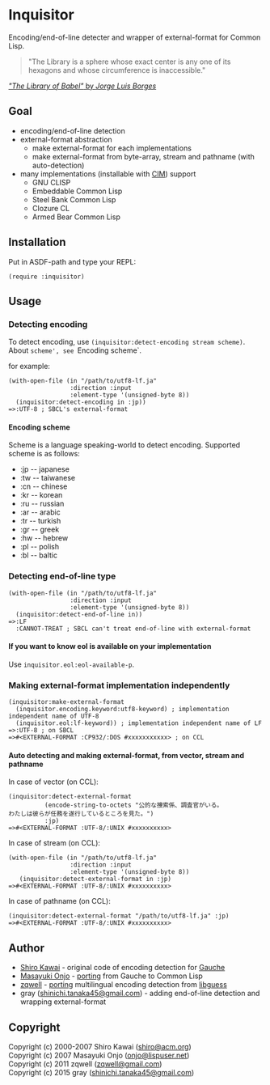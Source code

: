 # Inquisitor

Encoding/end-of-line detecter and wrapper of external-format for Common Lisp.


> "The Library is a sphere whose exact center is any one of its hexagons and whose circumference is inaccessible."

[_"The Library of Babel"_ by _Jorge Luis Borges_](http://hyperdiscordia.crywalt.com/library_of_babel.html)


## Goal

* encoding/end-of-line detection
* external-format abstraction
  * make external-format for each implementations
  * make external-format from byte-array, stream and pathname (with auto-detection)
* many implementations (installable with [CIM](https://github.com/KeenS/CIM)) support
  * GNU CLISP
  * Embeddable Common Lisp
  * Steel Bank Common Lisp
  * Clozure CL
  * Armed Bear Common Lisp


## Installation

Put in ASDF-path and type your REPL:

    (require :inquisitor)


## Usage

### Detecting encoding

To detect encoding, use `(inquisitor:detect-encoding stream scheme)`.
About `scheme', see `Encoding scheme`.

for example:

    (with-open-file (in "/path/to/utf8-lf.ja"
                     :direction :input
                     :element-type '(unsigned-byte 8))
      (inquisitor:detect-encoding in :jp))
    =>:UTF-8 ; SBCL's external-format

#### Encoding scheme

Scheme is a language speaking-world to detect encoding.
Supported scheme is as follows:

* :jp -- japanese
* :tw -- taiwanese
* :cn -- chinese
* :kr -- korean
* :ru -- russian
* :ar -- arabic
* :tr -- turkish
* :gr -- greek
* :hw -- hebrew
* :pl -- polish
* :bl -- baltic


### Detecting end-of-line type

    (with-open-file (in "/path/to/utf8-lf.ja"
                     :direction :input
                     :element-type '(unsigned-byte 8))
      (inquisitor:detect-end-of-line in))
    =>:LF
      :CANNOT-TREAT ; SBCL can't treat end-of-line with external-format

#### If you want to know eol is available on your implementation

Use `inquisitor.eol:eol-available-p`.


### Making external-format implementation independently

    (inquisitor:make-external-format
      (inquisitor.encoding.keyword:utf8-keyword) ; implementation independent name of UTF-8
      (inquisitor.eol:lf-keyword)) ; implementation independent name of LF
    =>:UTF-8 ; on SBCL
    =>#<EXTERNAL-FORMAT :CP932/:DOS #xxxxxxxxxxx> ; on CCL


#### Auto detecting and making external-format, from vector, stream and pathname

In case of vector (on CCL):

    (inquisitor:detect-external-format
              (encode-string-to-octets "公的な捜索係、調査官がいる。
    わたしは彼らが任務を遂行しているところを見た。")
              :jp)
    =>#<EXTERNAL-FORMAT :UTF-8/:UNIX #xxxxxxxxxx>

In case of stream (on CCL):

    (with-open-file (in "/path/to/utf8-lf.ja"
                     :direction :input
                     :element-type '(unsigned-byte 8))
       (inquisitor:detect-external-format in :jp)
    =>#<EXTERNAL-FORMAT :UTF-8/:UNIX #xxxxxxxxxx>

In case of pathname (on CCL):

    (inquisitor:detect-external-format "/path/to/utf8-lf.ja" :jp)
    =>#<EXTERNAL-FORMAT :UTF-8/:UNIX #xxxxxxxxxx>


## Author

* [Shiro Kawai](https://github.com/shirok) - original code of encoding detection for [Gauche](https://github.com/shirok/Gauche/tree/master/ext/charconv)
* [Masayuki Onjo](http://lispuser.net/index) - [porting](http://lispuser.net/commonlisp/japanese.html#sec-2.1) from Gauche to Common Lisp
* [zqwell](https://github.com/zqwell) - [porting](https://github.com/zqwell/guess) multilingual encoding detection from [libguess](https://github.com/kaniini/libguess)
* gray (shinichi.tanaka45@gmail.com) - adding end-of-line detection and wrapping external-format


## Copyright

Copyright (c) 2000-2007 Shiro Kawai (shiro@acm.org)  
Copyright (c) 2007 Masayuki Onjo (onjo@lispuser.net)  
Copyright (c) 2011 zqwell (zqwell@gmail.com)  
Copyright (c) 2015 gray (shinichi.tanaka45@gmail.com)
